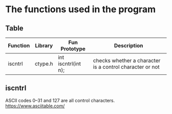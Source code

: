 # The functions used in the program

## Table
| Function | Library | Fun Prototype       | Description                                              |
| -------- | ------- | ------------------- | -------------------------------------------------------- |
| iscntrl  | ctype.h | int iscntrl(int n); | checks whether a character is a control character or not |

## iscntrl
ASCII codes 0–31 and 127 are all control characters.
https://www.asciitable.com/